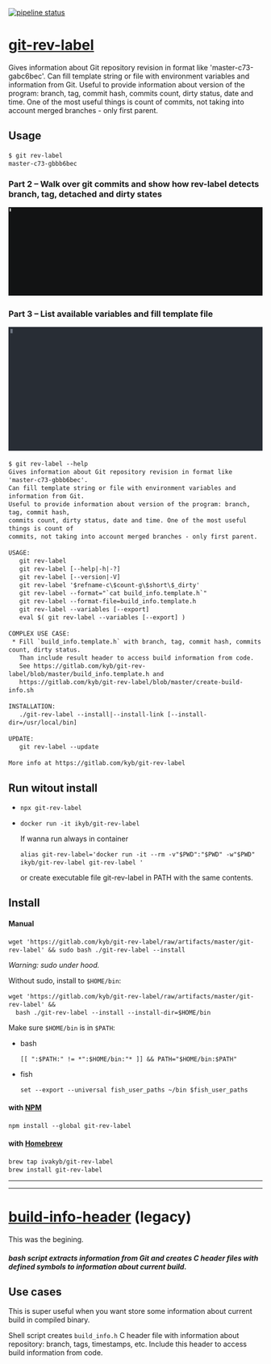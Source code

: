[![pipeline status](https://gitlab.com/kyb/git-rev-label/badges/master/pipeline.svg)](https://gitlab.com/kyb/git-rev-label/pipelines?scope=branches)


# [git-rev-label](git-rev-label.sh) 
Gives information about Git repository revision in format like 'master-c73-gabc6bec'. 
Can fill template string or file with environment variables and information from Git. 
Useful to provide information about version of the program: branch, tag, commit hash, 
commits count, dirty status, date and time. One of the most useful things is count of 
commits, not taking into account merged branches - only first parent.

## Usage
```
$ git rev-label
master-c73-gbbb6bec
```

### Part 2 – Walk over git commits and show how rev-label detects branch, tag, detached and dirty states
[ ![](demo/demo-part2-walk-over-commits.gif) ](https://asciinema.org/a/li8MyPUwOfaS5T9GmxjbZXQeV)  

### Part 3 – List available variables and fill template file
[ ![](demo/demo-part3-variables-and-template.svg) ](https://asciinema.org/a/MZJ7joO22DwPFS7Uwyru5Zs8e)


```
$ git rev-label --help
Gives information about Git repository revision in format like 'master-c73-gbbb6bec'.
Can fill template string or file with environment variables and information from Git. 
Useful to provide information about version of the program: branch, tag, commit hash, 
commits count, dirty status, date and time. One of the most useful things is count of 
commits, not taking into account merged branches - only first parent.

USAGE:
   git rev-label
   git rev-label [--help|-h|-?]
   git rev-label [--version|-V]
   git rev-label '$refname-c\$count-g\$short\$_dirty'
   git rev-label --format="`cat build_info.template.h`"
   git rev-label --format-file=build_info.template.h
   git rev-label --variables [--export]
   eval $( git rev-label --variables [--export] )

COMPLEX USE CASE:
 * Fill `build_info.template.h` with branch, tag, commit hash, commits count, dirty status. 
   Than include result header to access build information from code. 
   See https://gitlab.com/kyb/git-rev-label/blob/master/build_info.template.h and
   https://gitlab.com/kyb/git-rev-label/blob/master/create-build-info.sh

INSTALLATION:
   ./git-rev-label --install|--install-link [--install-dir=/usr/local/bin]

UPDATE:
   git rev-label --update

More info at https://gitlab.com/kyb/git-rev-label
```

## Run witout install
*  
  ```
  npx git-rev-label
  ```
* 
  ``` 
  docker run -it ikyb/git-rev-label
  ```
  If wanna run always in container
  ```
  alias git-rev-label='docker run -it --rm -v"$PWD":"$PWD" -w"$PWD" ikyb/git-rev-label git-rev-label '
  ```
  or create executable file git-rev-label in PATH with the same contents.

## Install
#### Manual
```
wget 'https://gitlab.com/kyb/git-rev-label/raw/artifacts/master/git-rev-label' && sudo bash ./git-rev-label --install
```
*Warning: sudo under hood.*  

Without sudo, install to `$HOME/bin`:
```
wget 'https://gitlab.com/kyb/git-rev-label/raw/artifacts/master/git-rev-label' && 
  bash ./git-rev-label --install --install-dir=$HOME/bin
```

Make sure `$HOME/bin` is in `$PATH`:
* bash  
  ```
  [[ ":$PATH:" != *":$HOME/bin:"* ]] && PATH="$HOME/bin:$PATH"
  ```
* fish  
  ```
  set --export --universal fish_user_paths ~/bin $fish_user_paths
  ```

#### with [NPM](https://npm.org)
    npm install --global git-rev-label

#### with [Homebrew](https://brew.sh)
```
brew tap ivakyb/git-rev-label
brew install git-rev-label
```


-----------------------
-----------------------


# [build-info-header](legacy-build_info) (legacy)
This was the begining.
##### bash script extracts information from Git and creates C header files with defined symbols to information about current build.

## Use cases
This is super useful when you want store some information about current build in compiled binary.


Shell script creates `build_info.h` C header file with information about repository: branch, tags, timestamps, etc.
Include this header to access build information from code.
